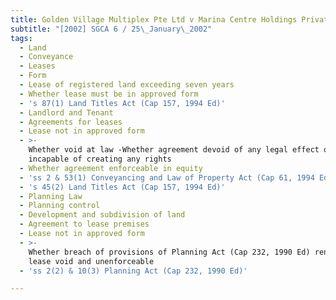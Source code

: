 ```yaml
---
title: Golden Village Multiplex Pte Ltd v Marina Centre Holdings Private Limited
subtitle: "[2002] SGCA 6 / 25\_January\_2002"
tags:
  - Land
  - Conveyance
  - Leases
  - Form
  - Lease of registered land exceeding seven years
  - Whether lease must be in approved form
  - 's 87(1) Land Titles Act (Cap 157, 1994 Ed)'
  - Landlord and Tenant
  - Agreements for leases
  - Lease not in approved form
  - >-
    Whether void at law -Whether agreement devoid of any legal effect or
    incapable of creating any rights
  - Whether agreement enforceable in equity
  - 'ss 2 & 53(1) Conveyancing and Law of Property Act (Cap 61, 1994 Ed)'
  - 's 45(2) Land Titles Act (Cap 157, 1994 Ed)'
  - Planning Law
  - Planning control
  - Development and subdivision of land
  - Agreement to lease premises
  - Lease not in approved form
  - >-
    Whether breach of provisions of Planning Act (Cap 232, 1990 Ed) rendering
    lease void and unenforceable
  - 'ss 2(2) & 10(3) Planning Act (Cap 232, 1990 Ed)'

---
```


